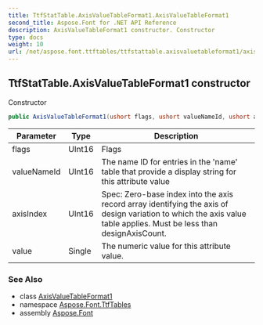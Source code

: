 ```yaml
---
title: TtfStatTable.AxisValueTableFormat1.AxisValueTableFormat1
second_title: Aspose.Font for .NET API Reference
description: AxisValueTableFormat1 constructor. Constructor
type: docs
weight: 10
url: /net/aspose.font.ttftables/ttfstattable.axisvaluetableformat1/axisvaluetableformat1/
---
```

## TtfStatTable.AxisValueTableFormat1 constructor

Constructor

```csharp
public AxisValueTableFormat1(ushort flags, ushort valueNameId, ushort axisIndex, float value)
```

| Parameter | Type | Description |
| --- | --- | --- |
| flags | UInt16 | Flags |
| valueNameId | UInt16 | The name ID for entries in the 'name' table that provide a display string for this attribute value |
| axisIndex | UInt16 | Spec: Zero-base index into the axis record array identifying the axis of design variation to which the axis value table applies. Must be less than designAxisCount. |
| value | Single | The numeric value for this attribute value. |

### See Also

* class [AxisValueTableFormat1](../)
* namespace [Aspose.Font.TtfTables](../../ttfstattable.axisvaluetableformat1/)
* assembly [Aspose.Font](../../../)


